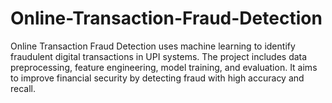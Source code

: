 # Online-Transaction-Fraud-Detection
Online Transaction Fraud Detection uses machine learning to identify fraudulent digital transactions in UPI systems. The project includes data preprocessing, feature engineering, model training, and evaluation. It aims to improve financial security by detecting fraud with high accuracy and recall.
